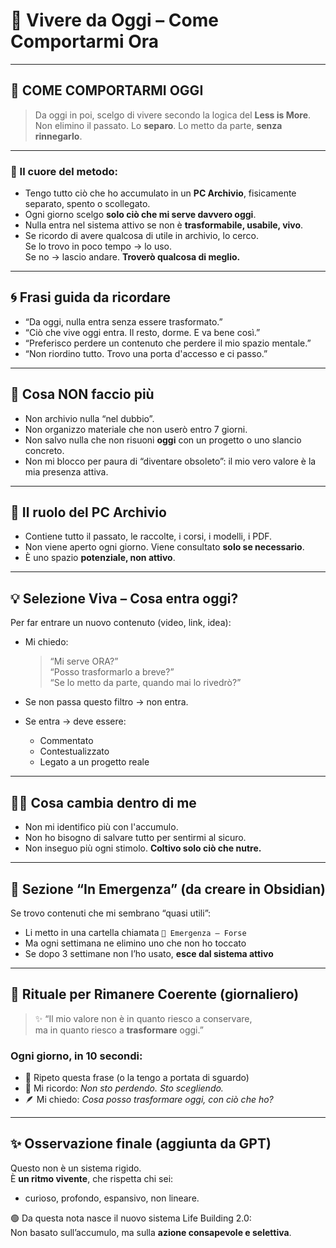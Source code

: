 # 📘 Vivere da Oggi – Come Comportarmi Ora

---

## 🌅 COME COMPORTARMI OGGI

> Da oggi in poi, scelgo di vivere secondo la logica del **Less is More**.  
> Non elimino il passato. Lo **separo**. Lo metto da parte, **senza rinnegarlo**.

---

### 🧠 Il cuore del metodo:
- Tengo tutto ciò che ho accumulato in un **PC Archivio**, fisicamente separato, spento o scollegato.
- Ogni giorno scelgo **solo ciò che mi serve davvero oggi**.
- Nulla entra nel sistema attivo se non è **trasformabile, usabile, vivo**.
- Se ricordo di avere qualcosa di utile in archivio, lo cerco.  
  Se lo trovo in poco tempo → lo uso.  
  Se no → lascio andare. **Troverò qualcosa di meglio.**

---

## 🌀 Frasi guida da ricordare

- “Da oggi, nulla entra senza essere trasformato.”
- “Ciò che vive oggi entra. Il resto, dorme. E va bene così.”
- “Preferisco perdere un contenuto che perdere il mio spazio mentale.”
- “Non riordino tutto. Trovo una porta d'accesso e ci passo.”

---

## 🔁 Cosa NON faccio più

- Non archivio nulla “nel dubbio”.
- Non organizzo materiale che non userò entro 7 giorni.
- Non salvo nulla che non risuoni **oggi** con un progetto o uno slancio concreto.
- Non mi blocco per paura di “diventare obsoleto”: il mio vero valore è la mia presenza attiva.

---

## 🧱 Il ruolo del PC Archivio

- Contiene tutto il passato, le raccolte, i corsi, i modelli, i PDF.
- Non viene aperto ogni giorno. Viene consultato **solo se necessario**.
- È uno spazio **potenziale, non attivo**.

---

## 💡 Selezione Viva – Cosa entra oggi?

Per far entrare un nuovo contenuto (video, link, idea):

- Mi chiedo:  
  > “Mi serve ORA?”  
  > “Posso trasformarlo a breve?”  
  > “Se lo metto da parte, quando mai lo rivedrò?”

- Se non passa questo filtro → non entra.  
- Se entra → deve essere:
  - Commentato
  - Contestualizzato
  - Legato a un progetto reale

---

## 🧘‍♂️ Cosa cambia dentro di me

- Non mi identifico più con l'accumulo.  
- Non ho bisogno di salvare tutto per sentirmi al sicuro.  
- Non inseguo più ogni stimolo. **Coltivo solo ciò che nutre.**

---

## 📂 Sezione “In Emergenza” (da creare in Obsidian)

Se trovo contenuti che mi sembrano “quasi utili”:
- Li metto in una cartella chiamata `📂 Emergenza – Forse`
- Ma ogni settimana ne elimino uno che non ho toccato
- Se dopo 3 settimane non l’ho usato, **esce dal sistema attivo**

---

## 🧭 Rituale per Rimanere Coerente (giornaliero)

> ✨ “Il mio valore non è in quanto riesco a conservare,  
> ma in quanto riesco a **trasformare** oggi.”

### Ogni giorno, in 10 secondi:

- 🔁 Ripeto questa frase (o la tengo a portata di sguardo)
- 🧠 Mi ricordo: *Non sto perdendo. Sto scegliendo.*
- 🪶 Mi chiedo: *Cosa posso trasformare oggi, con ciò che ho?*

---

## ✨ Osservazione finale (aggiunta da GPT)

Questo non è un sistema rigido.  
È **un ritmo vivente**, che rispetta chi sei:  
- curioso, profondo, espansivo, non lineare.

🟢 Da questa nota nasce il nuovo sistema Life Building 2.0:  
Non basato sull’accumulo, ma sulla **azione consapevole e selettiva**.